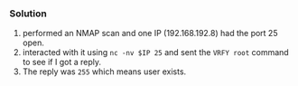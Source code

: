 ### Solution

1. performed an NMAP scan and one IP (192.168.192.8) had the port 25 open.
2. interacted with it using `nc -nv $IP 25` and sent the `VRFY root` command to see if I got a reply. 
3. The reply was `255` which means user exists.
